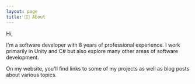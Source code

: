 ```yaml
---
layout: page
title: 👨‍💻 About
---
```


Hi,

I'm a software developer with 8 years of professional experience. I work primarily in Unity and C# but also explore many other areas of software development.

On my website, you'll find links to some of my projects as well as blog posts about various topics.